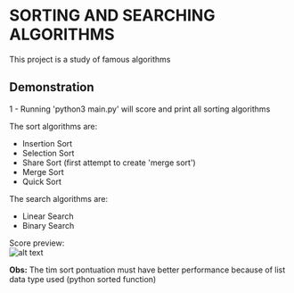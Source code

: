 # SORTING AND SEARCHING ALGORITHMS
This project is a study of famous algorithms
## Demonstration

1 - Running 'python3 main.py' will score and print all sorting algorithms

The sort algorithms are:
- Insertion Sort
- Selection Sort
- Share Sort (first attempt to create 'merge sort')
- Merge Sort
- Quick Sort

The search algorithms are:
- Linear Search
- Binary Search

Score preview:  
![alt text](https://media-exp1.licdn.com/dms/image/C4D22AQG0UOx9sbCS-g/feedshare-shrink_800/0/1650392172714?e=1669248000&v=beta&t=hiSvXehHAFBcJ4_ZZGWUh3sf4m-cpCL721SdZkj0wgE)

**Obs:** The tim sort pontuation must have better performance because of list data type used (python sorted function)
